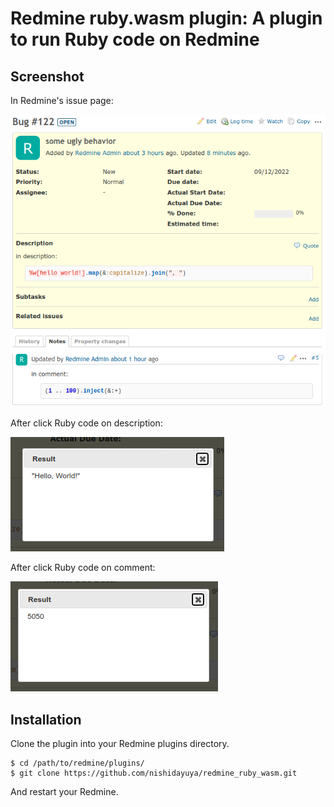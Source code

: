 # Redmine ruby.wasm plugin: A plugin to run Ruby code on Redmine

## Screenshot

In Redmine's issue page:

![issue page](doc/issue_page.png)

After click Ruby code on description:

![after click code on description](doc/after_click_code_on_description.png)

After click Ruby code on comment:

![after click code on comment](doc/after_click_code_on_comment.png)

## Installation

Clone the plugin into your Redmine plugins directory.

```console
$ cd /path/to/redmine/plugins/
$ git clone https://github.com/nishidayuya/redmine_ruby_wasm.git
```

And restart your Redmine.
